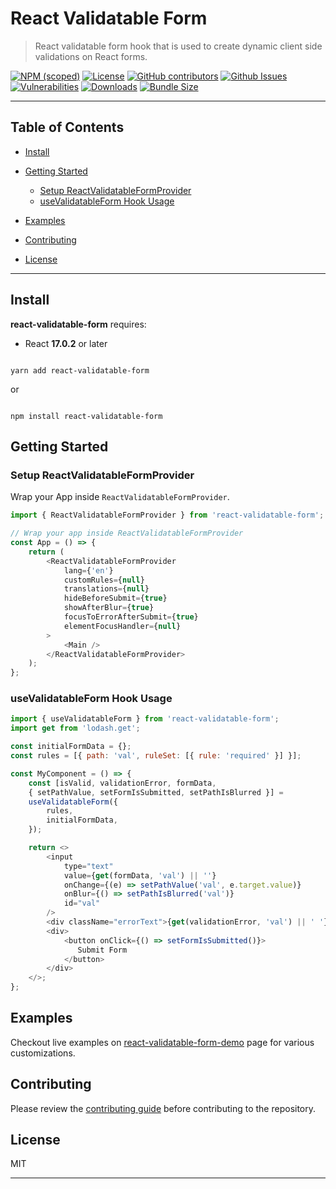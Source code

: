 
# React Validatable Form <!-- omit in toc -->


> React validatable form hook that is used to create dynamic client side validations on React forms.


[![NPM (scoped)](https://img.shields.io/npm/v/react-validatable-form?label=npm%20%7C%20web)](https://www.npmjs.com/package/react-validatable-form)
[![License](https://img.shields.io/github/license/obss/react-validatable-form.svg)](https://github.com/obss/react-validatable-form/blob/master/LICENSE) 
[![GitHub contributors](https://img.shields.io/github/contributors/obss/react-validatable-form)](https://github.com/obss/react-validatable-form/graphs/contributors) 
[![Github Issues](https://img.shields.io/github/issues/obss/react-validatable-form.svg)](https://github.com/obss/react-validatable-form/issues)
[![Vulnerabilities](https://img.shields.io/snyk/vulnerabilities/github/obss/react-validatable-form)](https://github.com/obss/react-validatable-form)
[![Downloads](https://img.shields.io/npm/dw/react-validatable-form.svg)](https://www.npmjs.com/package/react-validatable-form)
[![Bundle Size](https://img.shields.io/bundlephobia/min/react-validatable-form)](https://www.npmjs.com/package/react-validatable-form)

---

## Table of Contents <!-- omit in toc -->

  
-  [Install](#install)

-  [Getting Started](#getting-started)

    -  [Setup ReactValidatableFormProvider](#setup-reactvalidatableformprovider)
    -  [useValidatableForm Hook Usage](#usevalidatableform-hook-usage)

-  [Examples](#examples)

-  [Contributing](#contributing)

-  [License](#license)
  

---


## Install


**react-validatable-form** requires:


- React **17.0.2** or later


```shell

yarn add react-validatable-form

```

or

```shell

npm install react-validatable-form

```

## Getting Started

### Setup ReactValidatableFormProvider

Wrap your App inside `ReactValidatableFormProvider`.

```js
import { ReactValidatableFormProvider } from 'react-validatable-form';

// Wrap your app inside ReactValidatableFormProvider
const App = () => {
    return (
        <ReactValidatableFormProvider
            lang={'en'}
            customRules={null}
            translations={null}
            hideBeforeSubmit={true}
            showAfterBlur={true}
            focusToErrorAfterSubmit={true}
            elementFocusHandler={null}
        >
            <Main />
        </ReactValidatableFormProvider>
    );
};
```

### useValidatableForm Hook Usage

```js
import { useValidatableForm } from 'react-validatable-form';
import get from 'lodash.get';

const initialFormData = {};
const rules = [{ path: 'val', ruleSet: [{ rule: 'required' }] }];

const MyComponent = () => {
    const [isValid, validationError, formData, 
    { setPathValue, setFormIsSubmitted, setPathIsBlurred }] = 
    useValidatableForm({
        rules,
        initialFormData,
    });

    return <>
        <input
            type="text"
            value={get(formData, 'val') || ''}
            onChange={(e) => setPathValue('val', e.target.value)}
            onBlur={() => setPathIsBlurred('val')}
            id="val"
        />
        <div className="errorText">{get(validationError, 'val') || ' '}</div>
        <div>
            <button onClick={() => setFormIsSubmitted()}>
               Submit Form
            </button>
        </div>
    </>;
};
```

## Examples


Checkout live examples on [react-validatable-form-demo](https://obss.github.io/react-validatable-form-demo) page for various customizations.

  
## Contributing


Please review the [contributing guide](https://github.com/obss/react-validatable-form/blob/master/CONTRIBUTING.md) before contributing to the repository.


## License


MIT


---


